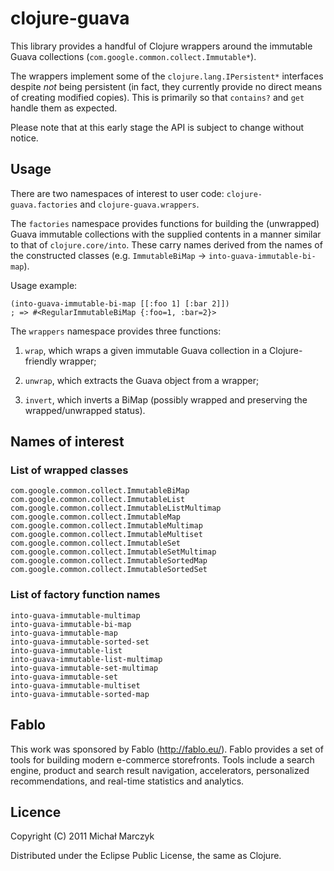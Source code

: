 # clojure-guava

This library provides a handful of Clojure wrappers around the
immutable Guava collections (`com.google.common.collect.Immutable*`).

The wrappers implement some of the `clojure.lang.IPersistent*`
interfaces despite *not* being persistent (in fact, they currently
provide no direct means of creating modified copies). This is
primarily so that `contains?` and `get` handle them as expected.

Please note that at this early stage the API is subject to change
without notice.

## Usage

There are two namespaces of interest to user code:
`clojure-guava.factories` and `clojure-guava.wrappers`.

The `factories` namespace provides functions for building the
(unwrapped) Guava immutable collections with the supplied contents in
a manner similar to that of `clojure.core/into`. These carry names
derived from the names of the constructed classes (e.g.
`ImmutableBiMap` -> `into-guava-immutable-bi-map`).

Usage example:

    (into-guava-immutable-bi-map [[:foo 1] [:bar 2]])
    ; => #<RegularImmutableBiMap {:foo=1, :bar=2}>

The `wrappers` namespace provides three functions:

1. `wrap`, which wraps a given immutable Guava collection in a
   Clojure-friendly wrapper;

2. `unwrap`, which extracts the Guava object from a wrapper;

3. `invert`, which inverts a BiMap (possibly wrapped and preserving
   the wrapped/unwrapped status).

## Names of interest

### List of wrapped classes

    com.google.common.collect.ImmutableBiMap
    com.google.common.collect.ImmutableList
    com.google.common.collect.ImmutableListMultimap
    com.google.common.collect.ImmutableMap
    com.google.common.collect.ImmutableMultimap
    com.google.common.collect.ImmutableMultiset
    com.google.common.collect.ImmutableSet
    com.google.common.collect.ImmutableSetMultimap
    com.google.common.collect.ImmutableSortedMap
    com.google.common.collect.ImmutableSortedSet

### List of factory function names

    into-guava-immutable-multimap
    into-guava-immutable-bi-map
    into-guava-immutable-map
    into-guava-immutable-sorted-set
    into-guava-immutable-list
    into-guava-immutable-list-multimap
    into-guava-immutable-set-multimap
    into-guava-immutable-set
    into-guava-immutable-multiset
    into-guava-immutable-sorted-map

## Fablo

This work was sponsored by Fablo (http://fablo.eu/). Fablo provides a
set of tools for building modern e-commerce storefronts. Tools include
a search engine, product and search result navigation, accelerators,
personalized recommendations, and real-time statistics and analytics.

## Licence

Copyright (C) 2011 Michał Marczyk

Distributed under the Eclipse Public License, the same as Clojure.
